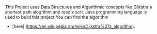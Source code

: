 This Project uses Data Structures and Algorithmic concepts like Dijkstra's shortest path alogrithm and readix sort.
Java programming language is used to build this project
You can find the algorithm 
+ [here] (https://en.wikipedia.org/wiki/Dijkstra%27s_algorithm).
